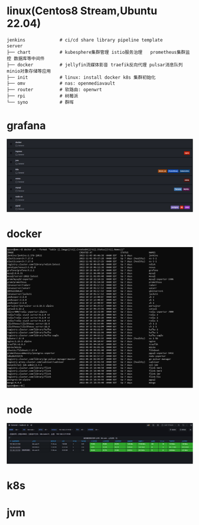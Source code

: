 # linux(Centos8 Stream,Ubuntu 22.04)
```
jenkins             # ci/cd share library pipeline template
server
├── chart           # kubesphere集群管理 istio服务治理   prometheus集群监控 数据库等中间件
├── docker          # jellyfin流媒体影音 traefik反向代理 pulsar消息队列     minio对象存储等应用
├── init            # linux: install docker k8s 集群初始化
├── omv             # nas: openmediavault
├── router          # 软路由: openwrt
├── rpi             # 树莓派
└── syno            # 群晖
```
# grafana
![avatar](./static/grafana-dashboard.png)

# docker
![avatar](./static/docker.png)

# node
![avatar](./static/grafana-node.png)

# k8s


# jvm